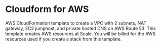 # Cloudform for AWS

AWS CloudFormation template to create a VPC with 2 subnets, NAT gateway, EC2 jumphost, and private hosted DNS on AWS Route 53. This template creates AWS resources at Scale. You will be billed for the AWS resources used if you create a stack from this template.


